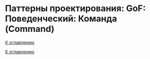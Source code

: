 # Паттерны проектирования: GoF: Поведенческий: Команда (Command)

<!--
https://refactoring.guru/ru/design-patterns/catalog
-->

[К оглавлению](../../README.md)



[К оглавлению](../../README.md)
